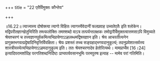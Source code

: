 +++
title = "22 एतैर्विमुक्तः कौन्तेय"

+++
  
  
॥16.22॥ त्याज्यस्य दोषोक्त्या त्यागो विहितः त्यागस्यैवेदानीं फलप्रवाह
उच्यतेएतैः इति श्लोकेन। मद्विपरीतज्ञानहेतुभिरिति तमःफलोक्तिः तमश्शब्दो
वाऽत्र तत्पर्यन्तलक्षकः तमोद्वारैर्विमुक्तत्वात्तमसाऽपि विमुच्यते
श्रेयश्चरणं च तत्त्वज्ञानपूर्वकमित्यभिप्रायेणाऽऽहलब्धमद्विषयज्ञान
इति। श्रेय आचरतीत्यनेन प्रागुक्तभगवत्प्रद्वेषादिनिवृत्तिर्विवक्षिता।
श्रेयः प्रशस्तं तच्च सङ्ग्रहाद्भगवदानुकूल्यं; तदनुप्रवेशात्सर्वस्य
शास्त्रीयस्येत्यभिप्रायेणाऽऽहमदानुकूल्य इति। ततः श्रेयश्चरणादेव
हेतोरित्यर्थः। मामप्राप्यैव \[16।24\] इत्यादिपरामर्शादिह
परगतिशब्दनिर्दिष्टः प्राप्यपर्यवसानभूमिः परमपुरुष इत्याह -- मामेव परां
गतिमिति।  
  
